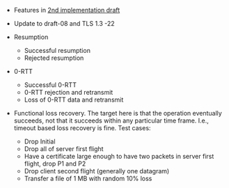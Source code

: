 - Features in [2nd implementation draft](https://github.com/quicwg/base-drafts/wiki/Second-Implementation-Draft)

- Update to draft-08 and TLS 1.3 -22

- Resumption
  - Successful resumption
  - Rejected resumption

- 0-RTT
  - Successful 0-RTT
  - 0-RTT rejection and retransmit
  - Loss of 0-RTT data and retransmit
  
- Functional loss recovery. The target here is that the operation eventually succeeds, not
that it succeeds within any particular time frame. I.e., timeout
based loss recovery is fine. Test cases:

  - Drop Initial
  - Drop all of server first flight
  - Have a certificate large enough to have two packets in
    server first flight, drop P1 and P2
  - Drop client second flight (generally one datagram)
  - Transfer a file of 1 MB with random 10% loss



    
